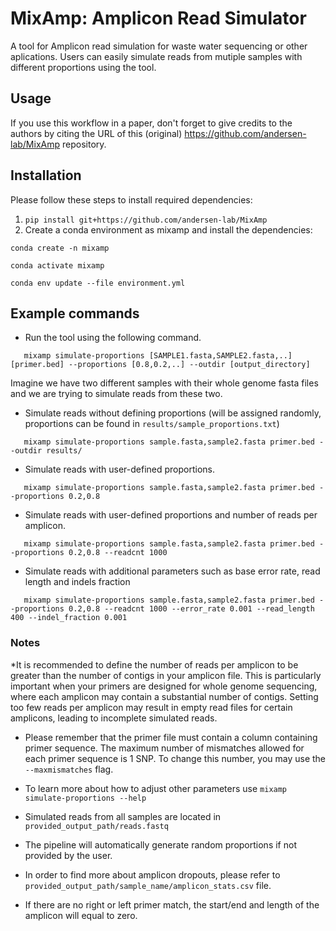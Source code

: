# MixAmp: Amplicon Read Simulator


A tool for Amplicon read simulation for waste water sequencing or other aplications. Users can easily simulate reads from mutiple samples with different proportions using the tool.

## Usage
If you use this workflow in a paper, don't forget to give credits to the authors by citing the URL of this (original) <https://github.com/andersen-lab/MixAmp> repository.

## Installation

Please follow these steps to install required dependencies:

1. `pip install git+https://github.com/andersen-lab/MixAmp`
2. Create a conda environment as mixamp and install the dependencies:

`conda create -n mixamp`

`conda activate mixamp`

`conda env update --file environment.yml`


## Example commands

* Run the tool using the following command.
 ```
    mixamp simulate-proportions [SAMPLE1.fasta,SAMPLE2.fasta,..] [primer.bed] --proportions [0.8,0.2,..] --outdir [output_directory]
 ```
Imagine we have two different samples with their whole genome fasta files and we are trying to simulate reads from these two.

* Simulate reads without defining proportions (will be assigned randomly, proportions can be found in `results/sample_proportions.txt`)
 ```
    mixamp simulate-proportions sample.fasta,sample2.fasta primer.bed --outdir results/
 ```
* Simulate reads with user-defined proportions.
 ```
    mixamp simulate-proportions sample.fasta,sample2.fasta primer.bed --proportions 0.2,0.8
 ```
* Simulate reads with user-defined proportions and number of reads per amplicon.
 ```
    mixamp simulate-proportions sample.fasta,sample2.fasta primer.bed --proportions 0.2,0.8 --readcnt 1000
 ```

 * Simulate reads with additional parameters such as base error rate, read length and indels fraction
 ```
    mixamp simulate-proportions sample.fasta,sample2.fasta primer.bed --proportions 0.2,0.8 --readcnt 1000 --error_rate 0.001 --read_length 400 --indel_fraction 0.001
 ```
### Notes
*It is recommended to define the number of reads per amplicon to be greater than the number of contigs in your amplicon file. This is particularly important when your primers are designed for whole genome sequencing, where each amplicon may contain a substantial number of contigs. Setting too few reads per amplicon may result in empty read files for certain amplicons, leading to incomplete simulated reads.
* Please remember that the primer file must contain a column containing primer sequence. The maximum number of mismatches allowed for each primer sequence is 1 SNP. To change this number, you may use the `--maxmismatches` flag.

* To learn more about how to adjust other parameters use `mixamp simulate-proportions --help`
* Simulated reads from all samples are located in `provided_output_path/reads.fastq`
* The pipeline will automatically generate random proportions if not provided by the user.
* In order to find more about amplicon dropouts, please refer to `provided_output_path/sample_name/amplicon_stats.csv` file. 
* If there are no right or left primer match, the start/end and length of the amplicon will equal to zero.